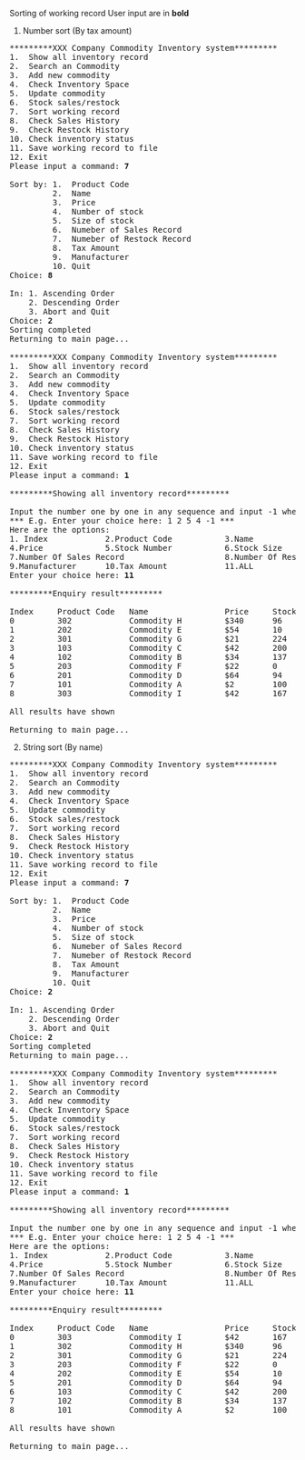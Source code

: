 Sorting of working record
User input are in **bold**

1. Number sort (By tax amount)
<pre>
*********XXX Company Commodity Inventory system*********
1.  Show all inventory record
2.  Search an Commodity
3.  Add new commodity
4.  Check Inventory Space
5.  Update commodity
6.  Stock sales/restock
7.  Sort working record
8.  Check Sales History
9.  Check Restock History
10. Check inventory status
11. Save working record to file
12. Exit
Please input a command: <b>7</b>

Sort by: 1.  Product Code
         2.  Name
         3.  Price
         4.  Number of stock
         5.  Size of stock
         6.  Numeber of Sales Record
         7.  Numeber of Restock Record
         8.  Tax Amount
         9.  Manufacturer
         10. Quit
Choice: <b>8</b>

In: 1. Ascending Order
    2. Descending Order
    3. Abort and Quit
Choice: <b>2</b>
Sorting completed
Returning to main page...

*********XXX Company Commodity Inventory system*********
1.  Show all inventory record
2.  Search an Commodity
3.  Add new commodity
4.  Check Inventory Space
5.  Update commodity
6.  Stock sales/restock
7.  Sort working record
8.  Check Sales History
9.  Check Restock History
10. Check inventory status
11. Save working record to file
12. Exit
Please input a command: <b>1</b>

*********Showing all inventory record*********

Input the number one by one in any sequence and input -1 when done or enter 11 to print All
*** E.g. Enter your choice here: 1 2 5 4 -1 ***
Here are the options: 
1. Index            2.Product Code           3.Name
4.Price             5.Stock Number           6.Stock Size
7.Number Of Sales Record                     8.Number Of Restock Record
9.Manufacturer      10.Tax Amount            11.ALL
Enter your choice here: <b>11</b>

*********Enquiry result*********

Index     Product Code   Name                Price     Stock Number   Stock Size     Number of Sales Record Number of Restock Record  Manufacturer             Tax Amount     
0         302            Commodity H         $340      96             2              5                      3                         Man H                    $17.51         
1         202            Commodity E         $54       10             2              0                      1                         Man E                    $5             
2         301            Commodity G         $21       224            1              12                     6                         Man G                    $2             
3         103            Commodity C         $42       200            14             4                      3                         Man C                    $1.5           
4         102            Commodity B         $34       137            2              3                      2                         Man B                    $1             
5         203            Commodity F         $22       0              14             0                      0                         Man F                    $1             
6         201            Commodity D         $64       94             1              3                      1                         Man D                    $0.33          
7         101            Commodity A         $2        100            1              1                      2                         Man A                    $0             
8         303            Commodity I         $42       167            14             4                      2                         Man I                    $0             

All results have shown

Returning to main page...
</pre>

2. String sort (By name)

<pre>
*********XXX Company Commodity Inventory system*********
1.  Show all inventory record
2.  Search an Commodity
3.  Add new commodity
4.  Check Inventory Space
5.  Update commodity
6.  Stock sales/restock
7.  Sort working record
8.  Check Sales History
9.  Check Restock History
10. Check inventory status
11. Save working record to file
12. Exit
Please input a command: <b>7</b>

Sort by: 1.  Product Code
         2.  Name
         3.  Price
         4.  Number of stock
         5.  Size of stock
         6.  Numeber of Sales Record
         7.  Numeber of Restock Record
         8.  Tax Amount
         9.  Manufacturer
         10. Quit
Choice: <b>2</b>

In: 1. Ascending Order
    2. Descending Order
    3. Abort and Quit
Choice: <b>2</b>
Sorting completed
Returning to main page...

*********XXX Company Commodity Inventory system*********
1.  Show all inventory record
2.  Search an Commodity
3.  Add new commodity
4.  Check Inventory Space
5.  Update commodity
6.  Stock sales/restock
7.  Sort working record
8.  Check Sales History
9.  Check Restock History
10. Check inventory status
11. Save working record to file
12. Exit
Please input a command: <b>1</b>

*********Showing all inventory record*********

Input the number one by one in any sequence and input -1 when done or enter 11 to print All
*** E.g. Enter your choice here: 1 2 5 4 -1 ***
Here are the options: 
1. Index            2.Product Code           3.Name
4.Price             5.Stock Number           6.Stock Size
7.Number Of Sales Record                     8.Number Of Restock Record
9.Manufacturer      10.Tax Amount            11.ALL
Enter your choice here: <b>11</b>

*********Enquiry result*********

Index     Product Code   Name                Price     Stock Number   Stock Size     Number of Sales Record Number of Restock Record  Manufacturer             Tax Amount     
0         303            Commodity I         $42       167            14             4                      2                         Man I                    $0             
1         302            Commodity H         $340      96             2              5                      3                         Man H                    $17.51         
2         301            Commodity G         $21       224            1              12                     6                         Man G                    $2             
3         203            Commodity F         $22       0              14             0                      0                         Man F                    $1             
4         202            Commodity E         $54       10             2              0                      1                         Man E                    $5             
5         201            Commodity D         $64       94             1              3                      1                         Man D                    $0.33          
6         103            Commodity C         $42       200            14             4                      3                         Man C                    $1.5           
7         102            Commodity B         $34       137            2              3                      2                         Man B                    $1             
8         101            Commodity A         $2        100            1              1                      2                         Man A                    $0             

All results have shown

Returning to main page...
</pre>



